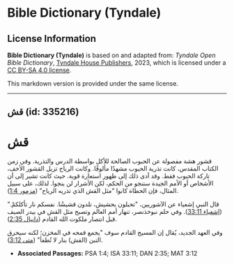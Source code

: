 # Bible Dictionary (Tyndale)

## License Information

**Bible Dictionary (Tyndale)** is based on and adapted from: _Tyndale Open Bible Dictionary_, [Tyndale House Publishers](https://tyndaleopenresources.com/), 2023, which is licensed under a [CC BY-SA 4.0 license](https://creativecommons.org/licenses/by-sa/4.0/legalcode.en).

This markdown version is provided under the same license.



--------------------------------

## قش (id: 335216)

قش
==

قشور هشة مفصولة عن الحبوب الصالحة للأكل بواسطة الدرس والتذرية. وفي زمن الكتاب المقدس، كانت تذرية الحبوب مشهدًا مألوفًا. وكانت الرياح تزيل القشور الأخف، تاركة الحبوب فقط. وقد أدى ذلك إلى ظهور استعارة قوية. حيث كانت تشير إلى أن الأشخاص أو الأمم الجيدة ستنجو من الحكم، لكن الأشرار لن ينجوا. لذلك، على سبيل المثال، فإن الخطاة كانوا “مثل القش الذي تذريه الرياح” ([مزمور 1:4](https://ref.ly/Ps1:4)).

قال النبي إشعياء عن الآشوريين، "تحبلون بحشيش، تلدون قشيشًا. نفسكم نار تأكلكمْ." ([إشعياء 33:11](https://ref.ly/Isa33:11)). وفي حلم نبوخذنصر، تنهار أمم العالم وتصبح مثل القش في بيدر الصيف قبل انتصار ملكوت الله القادم ([دانيال 2:35](https://ref.ly/Dan2:35)).

وفي العهد الجديد، يُقال إن المسيح القادم سوف "يجمع قمحه في المخزن؛ لكنه سيحرق التبن (القش) بنار لا تُطفأ" ([متى 3:12](https://ref.ly/Matt3:12)).

* **Associated Passages:** PSA 1:4; ISA 33:11; DAN 2:35; MAT 3:12

